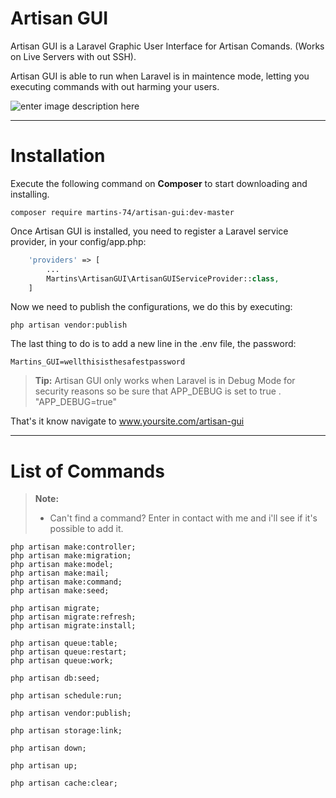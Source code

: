 # Artisan GUI
Artisan GUI is a Laravel Graphic User Interface for Artisan Comands. (Works on Live Servers with out SSH).

Artisan GUI is able to run when Laravel is in maintence mode, letting you executing commands with out harming your users.

![enter image description here](http://i.imgur.com/g3K9nt7.png)


----------

# Installation

Execute the following command on **Composer** to start downloading and installing.

	composer require martins-74/artisan-gui:dev-master

Once Artisan GUI is installed, you need to register a Laravel service provider, in your config/app.php:

```php
    'providers' => [
		...
		Martins\ArtisanGUI\ArtisanGUIServiceProvider::class,
	]
```

Now we need to publish the configurations, we do this by executing:

	php artisan vendor:publish


The last thing to do is to add a new line in the .env file, the password:

	Martins_GUI=wellthisisthesafestpassword

> **Tip:** Artisan GUI only works when Laravel is in Debug Mode for security reasons so be sure that APP_DEBUG is set to true .
"APP_DEBUG=true"

That's it know navigate to www.yoursite.com/artisan-gui



----------


# List of Commands
> **Note:**
> 
> - Can't find a command? Enter in contact with me and i'll see if it's possible to add it.

	php artisan make:controller;
	php artisan make:migration;
	php artisan make:model;
	php artisan make:mail;
	php artisan make:command;
	php artisan make:seed;
	
	php artisan migrate;
	php artisan migrate:refresh;
	php artisan migrate:install;
	
	php artisan queue:table;
	php artisan queue:restart;
	php artisan queue:work;
	
	php artisan db:seed;
	
	php artisan schedule:run;
	
	php artisan vendor:publish;
	
	php artisan storage:link;
	
	php artisan down;
	
	php artisan up;
	
	php artisan cache:clear;
